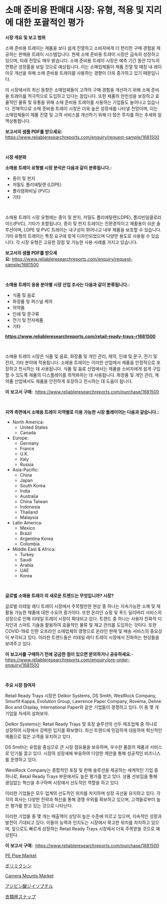 <p><h1>소매 준비용 판매대 시장: 유형, 적용 및 지리에 대한 포괄적인 평가</h1></p><p><strong>시장 개요 및 보고 범위</strong></p>
<p><p>소매 준비용 트레이는 제품을 보다 쉽게 진열하고 소비자에게 더 편리한 구매 경험을 제공하는 판매용 트레이 시스템입니다. 현재 소매 준비용 트레이 시장은 급속히 성장하고 있으며, 미래 전망도 매우 밝습니다. 소매 준비용 트레이 시장은 예측 기간 동안 12%의 연평균 성장률을 보일 것으로 예상됩니다. 이는 소매업체들이 제품 진열 및 매장 내 레이아웃 개선을 위해 소매 준비용 트레이를 사용하는 경향이 더욱 증가하고 있기 때문입니다.</p><p>이 시장에서의 최신 동향은 소매업체들이 고객의 구매 경험을 개선하기 위해 소매 준비용 트레이를 적극적으로 도입하고 있다는 점입니다. 또한 제품의 안전성을 보장하고 효율적인 물류 및 유통을 위해 소매 준비용 트레이를 사용하는 기업들도 늘어나고 있습니다. 전체적으로 소매 준비용 트레이 시장은 더욱 높은 성장세를 나타낼 전망이며, 이는 소매업체들이 제품 진열 및 고객 서비스를 개선하기 위해 더 많은 투자를 하는 추세와 일맥상통합니다.</p></p>
<p><strong>보고서의 샘플 PDF를 받으세요:</strong> <a href="https://www.reliableresearchreports.com/enquiry/request-sample/1681500">https://www.reliableresearchreports.com/enquiry/request-sample/1681500</a></p>
<p>&nbsp;</p>
<p><strong>시장 세분화</strong></p>
<p><strong>소매용 트레이 유형별 시장 분석은 다음과 같이 분류됩니다.:</strong></p>
<p><ul><li>종이 및 판지</li><li>저밀도 폴리에틸렌 (LDPE)</li><li>폴리염화비닐 (PVC)</li><li>기타</li></ul></p>
<p>&nbsp;</p>
<p><p>소매용 트레이 시장 유형에는 종이 및 판지, 저밀도 폴리에틸렌(LDPE), 폴리빈일클로라이드(PVC), 기타가 포함됩니다. 종이 및 판지 트레이는 친환경적이고 재활용이 쉬운 솔루션이며, LDPE 및 PVC 트레이는 내구성이 뛰어나고 내부 제품을 보호할 수 있습니다. 기타 유형의 트레이는 특정 요구에 맞게 디자인되었으며 다양한 용도로 사용될 수 있습니다. 각 시장 유형은 고유한 장점 및 가능한 사용 사례를 가지고 있습니다.</p></p>
<p><strong>보고서의 샘플 PDF를 받으세요:</strong>&nbsp;<a href="https://www.reliableresearchreports.com/enquiry/request-sample/1681500">https://www.reliableresearchreports.com/enquiry/request-sample/1681500</a></p>
<p>&nbsp;</p>
<p><strong> 소매용 트레이 응용 분야별 시장 산업 조사는 다음과 같이 분류됩니다.:</strong></p>
<p><ul><li>식품 및 음료</li><li>화장품 및 퍼스널 케어</li><li>의약품</li><li>인쇄 및 문구류</li><li>전기 및 전자제품</li><li>기타</li></ul></p>
<p><strong><a href="https://www.reliableresearchreports.com/retail-ready-trays-r1681500">https://www.reliableresearchreports.com/retail-ready-trays-r1681500</a></strong></p>
<p>&nbsp;</p>
<p><p>소매용 트레이 시장은 식품 및 음료, 화장품 및 개인 관리, 제약, 인쇄 및 문구, 전기 및 전자, 기타 분야에 적용됩니다. 소매용 트레이는 이러한 산업에서 제품을 안정적으로 포장하고 전시하는 데 사용됩니다. 식품 및 음료 산업에서는 제품을 소비자에게 쉽게 구입할 수 있도록 제품의 디스플레이를 최적화하는 데 사용됩니다. 화장품 및 개인 관리, 제약품 산업에서도 제품을 안전하게 포장하고 전시하는 데 도움이 됩니다.</p></p>
<p><strong>이 보고서 구매:</strong>&nbsp; <a href="https://www.reliableresearchreports.com/purchase/1681500">https://www.reliableresearchreports.com/purchase/1681500</a></p>
<p>&nbsp;</p>
<p><strong>지역 측면에서 소매용 트레이 지역별로 이용 가능한 시장 플레이어는 다음과 같습니다.:</strong></p>
<p><ul>
    <li>
        North America:
        <ul>
            <li>United States</li>
            <li>Canada</li>
        </ul>
    </li>
    <li>
        Europe:
        <ul>
            <li>Germany</li>
            <li>France</li>
            <li>U.K.</li>
            <li>Italy</li>
            <li>Russia</li>
        </ul>
    </li>
    <li>
        Asia-Pacific:
        <ul>
            <li>China</li>
            <li>Japan</li>
            <li>South Korea</li>
            <li>India</li>
            <li>Australia</li>
            <li>China Taiwan</li>
            <li>Indonesia</li>
            <li>Thailand</li>
            <li>Malaysia</li>
        </ul>
    </li>
    <li>
        Latin America:
        <ul>
            <li>Mexico</li>
            <li>Brazil</li>
            <li>Argentina Korea</li>
            <li>Colombia</li>
        </ul>
    </li>
    <li>
        Middle East & Africa:
        <ul>
            <li>Turkey</li>
            <li>Saudi</li>
            <li>Arabia</li>
            <li>UAE</li>
            <li>Korea</li>
        </ul>
    </li>
    </ul></p>
<p>&nbsp;</p>
<p><strong>글로벌 소매용 트레이 의 새로운 트렌드는 무엇입니까? 시장?</strong></p>
<p><p>글로벌 리테일 레디 트레이 시장에서 주목할만한 현상 중 하나는 지속가능한 소재 및 재활용 가능한 제품에 대한 수요의 증가이다. 또한 온라인 쇼핑 및 푸드 딜리버리 서비스의 성장으로 인해 리테일 트레이 시장이 확대되고 있다. 트렌드 중 하나는 사용자 친화적 디자인과 스마트 기술을 활용하여 효율적인 물류 및 재고 관리를 도입하는 것이다. 또한 COVID-19로 인한 오프라인 소매업체의 영향으로 온라인 판매 및 배송 서비스의 중요성이 부각되고 있다. 이러한 트렌드들은 리테일 레디 트레이 시장에서 진화하는 현상들을 보여주고 있다.</p></p>
<p><strong>이 보고서를 구매하기 전에 궁금한 점이 있으면 문의하거나 공유하세요.</strong>- <a href="https://www.reliableresearchreports.com/enquiry/pre-order-enquiry/1681500">https://www.reliableresearchreports.com/enquiry/pre-order-enquiry/1681500</a></p>
<p>&nbsp;</p>
<p><strong>주요 시장 참여자</strong></p>
<p><p>Retail Ready Trays 시장은 Delkor Systems, DS Smith, WestRock Company, Smurfit Kappa, Evolution Group, Lawrence Paper Company, Rovema, Deline Box and Display, International Paper와 같은 기업들이 경쟁하고 있다. 이 중 몇 개 기업을 자세히 살펴보자. </p><p>Delkor Systems는 Retail Ready Trays 및 포장 솔루션의 선두 제조업체 중 하나로 성장하여 시장에서 강력한 입지를 확보했다. 최신 트렌드에 민감하게 대응하여 혁신적인 제품으로 많은 고객을 유치하고 있다. </p><p>DS Smith는 유럽을 중심으로 큰 시장 점유율을 보유하며, 우수한 품질의 제품과 서비스로 인기를 끌고 있다. 시장의 성장세에 부응하여 다양한 제안을 통해 성공적인 비즈니스를 운영하고 있다. </p><p>WestRock Company는 종합적인 포장 및 판매 솔루션을 제공하는 세계적인 기업 중 하나로, Retail Ready Trays 부문에서도 높은 평가를 받고 있다. 상품 선보임을 통해 끊임없는 혁신을 추구하며 시장에서 선도적인 역할을 하고 있다. </p><p>이러한 기업들은 모두 업계의 선도적인 위치를 차지하며 성장 곡선을 유지하고 있다. 각각의 회사는 다양한 전략과 혁신을 통해 경쟁 우위를 확보하고 있으며, 고객들로부터 높은 평가를 받고 있는 것으로 나타난다. </p><p>이러한 기업들 중 몇 개는 매출액이 상당히 높은 수준에 이르고 있으며, 지속적인 성장과 발전이 기대되고 있다. 이들의 능력과 인지도는 시장에서 확고한 위치를 차지하고 있으며, 앞으로도 빠르게 성장하는 Retail Ready Trays 시장에서 더욱 주목받을 것으로 예상된다.</p></p>
<p><strong>이 보고서 구매:</strong>&nbsp;&nbsp;<a href="https://www.reliableresearchreports.com/purchase/1681500">https://www.reliableresearchreports.com/purchase/1681500</a></p>
<p><p><a href="https://issuu.com/reportprime-2/docs/pe-pipe-market-size-2030.pptx">PE Pipe Market</a></p><p><a href="https://medium.com/@eleanorardy655/%E3%83%9D%E3%83%AA%E3%83%9F%E3%82%AD%E3%82%B7%E3%83%B3%E5%B8%82%E5%A0%B4-%E3%82%BF%E3%82%A4%E3%83%97-%E3%82%A2%E3%83%97%E3%83%AA%E3%82%B1%E3%83%BC%E3%82%B7%E3%83%A7%E3%83%B3-%E5%9C%B0%E7%90%86%E3%81%AB%E3%81%8A%E3%81%91%E3%82%8B%E5%8C%85%E6%8B%AC%E7%9A%84%E8%A9%95%E4%BE%A1-457656e568a8">ポリミクシン</a></p><p><a href="https://github.com/castoriffic/Market-Research-Report-List-4/blob/main/camera-mounts-market.md">Camera Mounts Market</a></p><p><a href="https://medium.com/@tiannastark1/%E3%82%B8%E3%82%A2%E3%82%A4%E3%82%BD%E3%83%96%E3%83%81%E3%83%AB%E3%82%A2%E3%82%B8%E3%83%94%E3%83%AC%E3%83%BC%E3%83%88%E5%B8%82%E5%A0%B4%E5%B1%95%E6%9C%9B-%E7%94%A3%E6%A5%AD%E6%A6%82%E8%A6%81%E3%81%A8%E4%BA%88%E6%B8%AC-2024%E5%B9%B4%E3%81%8B%E3%82%892031%E5%B9%B4-40fbd75a969e">アジピン酸ジイソブチル</a></p><p><a href="https://github.com/hilmi-2a/Market-Research-Report-List-1/blob/main/133337621801.md">衣類用スナップ</a></p></p>